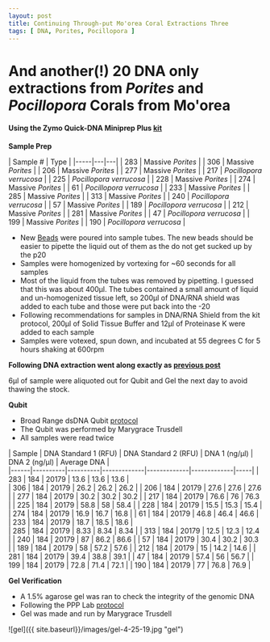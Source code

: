 ```yaml
---
layout: post
title: Continuing Through-put Mo'orea Coral Extractions Three
tags: [ DNA, Porites, Pocillopora ]
---
```


# And another(!) 20 DNA only extractions from _Porites_ and _Pocillopora_ Corals from Mo'orea

#### Using the Zymo Quick-DNA Miniprep Plus [kit](https://github.com/meschedl/MESPutnam_Open_Lab_Notebook/blob/master/company-protocols/_d4068_d4069_quick-dna_miniprep_plus_kit.pdf)

**Sample Prep**

| Sample # | Type |
|-----|---|---|
| 283 | Massive _Porites_ |
| 306 | Massive _Porites_ |
| 206 | Massive _Porites_ |
| 277 | Massive _Porites_ |
| 217 | _Pocillopora verrucosa_ |
| 225 | _Pocillopora verrucosa_ |
| 228 | Massive _Porites_ |
| 274 | Massive _Porites_ |
| 61 | _Pocillopora verrucosa_ |
| 233 | Massive _Porites_ |
| 285 | Massive _Porites_ |
| 313 | Massive _Porites_ |
| 240 | _Pocillopora verrucosa_ |
| 57 | Massive _Porites_ |
| 189 | _Pocillopora verrucosa_ |
| 212 | Massive _Porites_ |
| 281 | Massive _Porites_ |
| 47 | _Pocillopora verrucosa_ |
| 199 | Massive _Porites_ |
| 190 | _Pocillopora verrucosa_ |


- New [Beads](https://www.fishersci.com/shop/products/disruption-beads-0-5mm-yeast-1/50212143?searchHijack=true&searchTerm=50212143&searchType=RAPID&matchedCatNo=50212143) were poured into sample tubes. The new beads should be easier to pipette the liquid out of them as the do not get sucked up by the p20
- Samples were homogenized by vortexing for ~60 seconds for all samples
- Most of the liquid from the tubes was removed by pipetting. I guessed that this was about 400µl. The tubes contained a small amount of liquid and un-homogenized tissue left, so 200µl of DNA/RNA shield was added to each tube and those were put back into the -20
- Following recommendations for samples in DNA/RNA Shield from the kit protocol, 200µl of Solid Tissue Buffer and 12µl of Proteinase K were added to each sample
- Samples were votexed, spun down, and incubated at 55 degrees C for 5 hours shaking at 600rpm


**Following DNA extraction went along exactly as [previous post](https://meschedl.github.io/MESPutnam_Open_Lab_Notebook/18-Moorea-Coral-Extractions/)**

6µl of sample were aliquoted out for Qubit and Gel the next day to avoid thawing the stock.

**Qubit**

- Broad Range dsDNA Qubit [protocol](https://meschedl.github.io/MESPutnam_Open_Lab_Notebook/Qubit-Protocol/)
- The Qubit was performed by Marygrace Trusdell
- All samples were read twice

| Sample | DNA Standard 1 (RFU) | DNA Standard 2 (RFU) | DNA 1 (ng/µl) | DNA 2 (ng/µl) | Average DNA |  
|------|----------|----------|-------------|-------------|-------------|-----|
| 283 | 184 | 20179 | 13.6 | 13.6 | 13.6 |  
| 306 | 184 | 20179 | 26.2 | 26.2 | 26.2 |
| 206 | 184 | 20179 | 27.6 | 27.6 | 27.6 |
| 277 | 184 | 20179 | 30.2 | 30.2 | 30.2 |
| 217 | 184 | 20179 | 76.6 | 76 | 76.3 |
| 225 | 184 | 20179 | 58.8 | 58 | 58.4 |
| 228 | 184 | 20179 | 15.5 | 15.3 | 15.4 |
| 274 | 184 | 20179 | 16.9 | 16.7 | 16.8 |
| 61 | 184 | 20179 | 46.8 | 46.4 | 46.6 |
| 233 | 184 | 20179 | 18.7 | 18.5 | 18.6 |  
| 285 | 184 | 20179 | 8.33 | 8.34 | 8.34 |
| 313 | 184 | 20179 | 12.5 | 12.3 | 12.4 |
| 240 | 184 | 20179 | 87 | 86.2 | 86.6 |
| 57 | 184 | 20179 | 30.4 | 30.2 | 30.3 |
| 189 | 184 | 20179 | 58 | 57.2 | 57.6 |
| 212 | 184 | 20179 | 15 | 14.2 | 14.6 |
| 281 | 184 | 20179 | 39.4 | 38.8 | 39.1 |
| 47 | 184 | 20179 | 57.4 | 56 | 56.7 |
| 199 | 184 | 20179 | 72.8 | 71.4 | 72.1 |
| 190 | 184 | 20179 | 77 | 76.8 | 76.9 |



**Gel Verification**

- A 1.5% agarose gel was ran to check the integrity of the genomic DNA
- Following the PPP Lab [protocol](https://meschedl.github.io/MESPutnam_Open_Lab_Notebook/Gel-Protocol/)
- Gel was made and run by Marygrace Trusdell

![gel]({{ site.baseurl}}/images/gel-4-25-19.jpg "gel")
